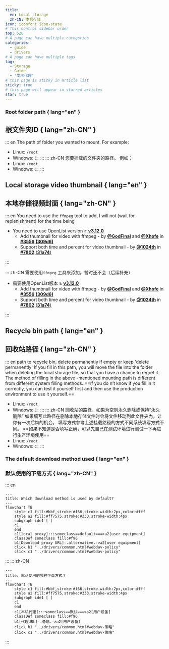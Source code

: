```yaml
---
title:
  en: Local storage
  zh-CN: 本机存储
icon: iconfont icon-state
# This control sidebar order
top: 520
# A page can have multiple categories
categories:
  - guide
  - drivers
# A page can have multiple tags
tag:
  - Storage
  - Guide
  - '本地代理'
# this page is sticky in article list
sticky: true
# this page will appear in starred articles
star: true
---
```


### **Root folder path** { lang="en" }

## **根文件夹ID** { lang="zh-CN" }

::: en
The path of folder you wanted to mount. For example:

- Linux: `/root`
- Windows: `C:`
  :::
  ::: zh-CN
  您要挂载的文件夹的路径。 例如：
- Linux: `/root`
- Windows: `C:`
  :::

## **Local storage video thumbnail** { lang="en" }

## **本地存储视频封面** { lang="zh-CN" }

::: en
You need to use the `ffmpeg` tool to add, I will not (wait for replenishment) for the time being

- You need to use OpenList version ≥ [**v3.12.0**](https://github.com/alist-org/alist/releases/tag/v3.12.0)
  - Add thumbnail for video with ffmpeg - by [**@GodFinal**](https://github.com/GodFinal) and [**@Xhofe**](https://github.com/Xhofe) in [**#3556**](https://github.com/alist-org/alist/pull/3556) [**(309d6)**](https://github.com/alist-org/alist/commit/309d655)
  - Support both time and percent for video thumbnail - by [**@1024th**](https://github.com/1024th) in [**#7802**](https://github.com/AlistGo/alist/pull/7802) [(**31a74**)](https://github.com/AlistGo/alist/commit/31a74708)

:::

::: zh-CN
需要使用`ffmpeg` 工具来添加，暂时还不会（后续补充）

- 需要使用OpenList版本 ≥ [**v3.12.0**](https://github.com/alist-org/alist/releases/tag/v3.12.0)
  - Add thumbnail for video with ffmpeg - by [**@GodFinal**](https://github.com/GodFinal) and [**@Xhofe**](https://github.com/Xhofe) in [**#3556**](https://github.com/alist-org/alist/pull/3556) [**(309d6)**](https://github.com/alist-org/alist/commit/309d655)
  - Support both time and percent for video thumbnail - by [**@1024th**](https://github.com/1024th) in [**#7802**](https://github.com/AlistGo/alist/pull/7802) [(**31a74**)](https://github.com/AlistGo/alist/commit/31a74708)

:::

## **Recycle bin path** { lang="en" }

## **回收站路径** { lang="zh-CN" }

::: en
path to recycle bin, delete permanently if empty or keep 'delete permanently'
If you fill in this path, you will move the file into the folder when deleting the local storage file, so that you have a chance to regret it.
The method of filling in the above -mentioned mounting path is different from different system filling methods.
==If you do n’t know if you fill in it correctly, you can test it yourself first and then use the production environment to use it yourself.==

- Linux: `/root`
- Windows: `C:`
  :::
  ::: zh-CN
  回收站的路径，如果为空则永久删除或保持“永久删除”
  如果填写此路径在删除本地存储文件时会将文件移动到此文件夹內，让你有一次后悔的机会。
  填写方式参考上述挂载路径的方式不同系统填写方式不同。
  ==如果不知道是否填写正确，可以先自己在测试环境进行测试一下再进行生产环境使用==
- Linux: `/root`
- Windows: `C:`
  :::

### **The default download method used** { lang="en" }

### **默认使用的下载方式** { lang="zh-CN" }

::: en

```mermaid
---
title: Which download method is used by default?
---
flowchart TB
    style c1 fill:#bbf,stroke:#f66,stroke-width:2px,color:#fff
    style a2 fill:#ff7575,stroke:#333,stroke-width:4px
    subgraph ide1 [ ]
    c1
    end
    c1[local proxy]:::someclass==default===>a2[user equipment]
    classDef someclass fill:#f96
    b1[Download proxy URL]-.alternative.->a2[user equipment]
    click b1 "../drivers/common.html#webdav-policy"
    click c1 "../drivers/common.html#webdav-policy"
```

:::
::: zh-CN

```mermaid
---
title: 默认使用的哪种下载方式？
---
flowchart TB
    style c1 fill:#bbf,stroke:#f66,stroke-width:2px,color:#fff
    style a2 fill:#ff7575,stroke:#333,stroke-width:4px
    subgraph ide1 [ ]
    c1
    end
    c1[本机代理]:::someclass==默认===>a2[用户设备]
    classDef someclass fill:#f96
    b1[代理URL]-.备选.->a2[用户设备]
    click b1 "../drivers/common.html#webdav-策略"
    click c1 "../drivers/common.html#webdav-策略"
```

:::
